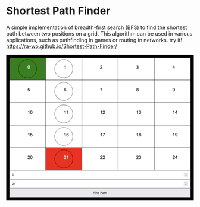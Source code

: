 # Shortest Path Finder

A simple implementation of breadth-first search (BFS) to find the shortest path between two positions on a grid. This algorithm can be used in various applications, such as pathfinding in games or routing in networks.
try it! https://ra-wo.github.io/Shortest-Path-Finder/

![](https://raw.githubusercontent.com/Ra-Wo/Shortest-Path-Finder/master/Screen%20Shot%202023-01-03%20at%2012.00.37%20PM.png)
